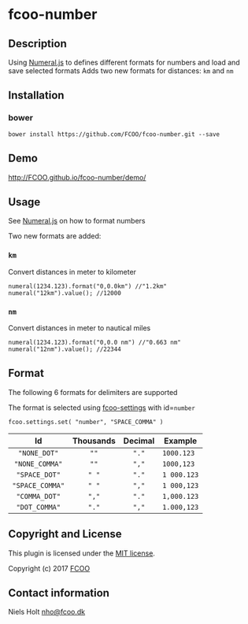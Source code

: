 # fcoo-number
>
[Numeral.js]:http://numeraljs.com/

## Description
Using [Numeral.js] to defines different formats for numbers and load and save selected formats
Adds two new formats for distances: `km` and `nm`

## Installation
### bower
`bower install https://github.com/FCOO/fcoo-number.git --save`

## Demo
http://FCOO.github.io/fcoo-number/demo/ 

## Usage

See [Numeral.js] on how to format numbers

Two new formats are added:
### `km`
Convert distances in meter to kilometer 

    numeral(1234.123).format("0,0.0km") //"1.2km"
    numeral("12km").value(); //12000

### `nm`
Convert distances in meter to nautical miles

    numeral(1234.123).format("0,0.0 nm") //"0.663 nm"
    numeral("12nm").value(); //22344


## Format

The following 6 formats for delimiters are supported

The format is selected using [fcoo-settings](https://github.com/FCOO/fcoo-settings) with id=`number`
    
    fcoo.settings.set( "number", "SPACE_COMMA" )

| Id | Thousands | Decimal | Example |
| :--: | :--: | :--: | --- |
| `"NONE_DOT"`   | `""` | `"."`| `1000.123` |
| `"NONE_COMMA"` | `""` | `","`| `1000,123` |
| `"SPACE_DOT"`  | `" "`| `"."`| `1 000.123` |
| `"SPACE_COMMA"`| `" "`| `","`| `1 000,123` |
| `"COMMA_DOT"`  | `","`| `"."`| `1,000.123` |
| `"DOT_COMMA"`  | `"."`| `","`| `1.000,123` |



## Copyright and License
This plugin is licensed under the [MIT license](https://github.com/FCOO/fcoo-number/LICENSE).

Copyright (c) 2017 [FCOO](https://github.com/FCOO)

## Contact information

Niels Holt nho@fcoo.dk

